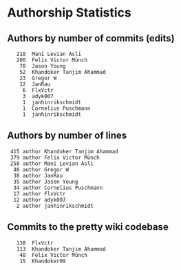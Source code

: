 # Authorship Statistics

## Authors by number of commits (edits)

```
   218	Mani Levian Asli
   200	Felix Victor Münch
    70	Jason Young
    52	Khandoker Tanjim Ahammad
    23	Gregor W
    12	JanRau
     6	FlxVctr
     3	adyk007
     1	janhinrikschmidt
     1	Cornelius Puschmann
     1	janhinrikschmidt
```

## Authors by number of lines

```
 415 author Khandoker Tanjim Ahammad
 379 author Felix Victor Münch
 258 author Mani Levian Asli
  46 author Gregor W
  38 author JanRau
  35 author Jason Young
  34 author Cornelius Puschmann
  17 author FlxVctr
  12 author adyk007
   2 author janhinrikschmidt
```

## Commits to the pretty wiki codebase

```
   138	FlxVctr
   113	Khandoker Tanjim Ahammad
    40	Felix Victor Münch
    15	Khandoker09
```
